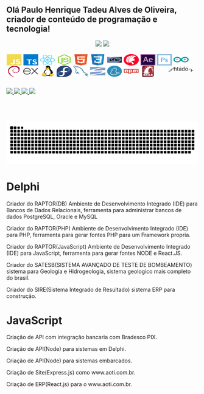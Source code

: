 ## Olá Paulo Henrique Tadeu Alves de Oliveira, criador de conteúdo de programação e tecnologia!
<div align="center">
  <a href="https://github.com/aoticombr"></a>
  <img height="180em" src="https://github-readme-stats.vercel.app/api?username=aoticombr&show_icons=true&include_all_commits=true&count_private=true"/>
  <img height="180em" src="https://github-readme-stats.vercel.app/api?username=aoticombr&layout=compact&langs_count=7"/>
</div>

<div style="display: inline_block"><br>
  <img align="center" alt="Phtado-Js" height="30" width="40" 
       src="https://raw.githubusercontent.com/devicons/devicon/master/icons/javascript/javascript-plain.svg">
  <img align="center" alt="Phtado-Ts" height="30" width="40" 
       src="https://raw.githubusercontent.com/devicons/devicon/master/icons/typescript/typescript-plain.svg">
  <img align="center" alt="Phtado-React" height="30" width="40" 
       src="https://raw.githubusercontent.com/devicons/devicon/master/icons/react/react-original.svg">
  <img align="center" alt="Phtado-React" height="30" width="40" 
       src="https://github.com/devicons/devicon/blob/master/icons/nodejs/nodejs-original.svg">
  <img align="center" alt="Phtado-HTML" height="30" width="40" 
       src="https://raw.githubusercontent.com/devicons/devicon/master/icons/html5/html5-original.svg">
  <img align="center" alt="Phtado-CSS" height="30" width="40" 
       src="https://raw.githubusercontent.com/devicons/devicon/master/icons/css3/css3-original.svg">
  <img align="center" alt="Phtado-CSS" height="30" width="40" 
       src="https://raw.githubusercontent.com/devicons/devicon/master/icons/php/php-original.svg">
  <img align="center" alt="Phtado-DELPHI" height="30" width="40" 
       src="https://github.com/aoticombr/phtado/blob/main/0386a54233f166874f0e8da3ec431b8c.png">
  <img align="center" alt="Phtado-CSS" height="30" width="40" 
       src="https://raw.githubusercontent.com/devicons/devicon/master/icons/aftereffects/aftereffects-original.svg">
  <img align="center" alt="Phtado-CSS" height="30" width="40" 
       src="https://github.com/devicons/devicon/blob/master/icons/photoshop/photoshop-line.svg">
  <img align="center" alt="Phtado-CSS" height="30" width="40" 
       src="https://raw.githubusercontent.com/devicons/devicon/master/icons/arduino/arduino-original.svg">
  <img align="center" alt="Phtado-CSS" height="30" width="40" 
       src="https://raw.githubusercontent.com/devicons/devicon/master/icons/debian/debian-original.svg">
  <img align="center" alt="Phtado-CSS" height="30" width="40" 
       src="https://github.com/devicons/devicon/blob/master/icons/express/express-original.svg">
  <img align="center" alt="Phtado-CSS" height="30" width="40" 
       src="https://raw.githubusercontent.com/devicons/devicon/master/icons/linux/linux-original.svg">
  <img align="center" alt="Phtado-CSS" height="30" width="40" 
       src="https://raw.githubusercontent.com/devicons/devicon/master/icons/fedora/fedora-original.svg">
  <img align="center" alt="Phtado-CSS" height="30" width="40" 
       src="https://raw.githubusercontent.com/devicons/devicon/master/icons/mysql/mysql-original.svg">
  <img align="center" alt="Phtado-CSS" height="30" width="40" 
       src="https://github.com/devicons/devicon/blob/master/icons/subversion/subversion-original.svg">
  <img align="center" alt="Phtado-CSS" height="30" width="40" 
       src="https://github.com/devicons/devicon/blob/master/icons/yarn/yarn-original.svg">
  <img align="center" alt="Phtado-CSS" height="30" width="40" 
       src="https://github.com/devicons/devicon/blob/master/icons/npm/npm-original-wordmark.svg">
  <img align="center" alt="Phtado-CSS" height="30" width="40" 
       src="https://github.com/devicons/devicon/blob/master/icons/rails/rails-original-wordmark.svg">
  <img align="right" alt="Phtado-pic" height="150" style="border-radius:50px;" 
       src="https://instagram.fcgh9-1.fna.fbcdn.net/v/t51.2885-19/264220838_617920306190935_5592170379746056073_n.jpg?stp=dst-jpg_s150x150&_nc_ht=instagram.fcgh9-1.fna.fbcdn.net&_nc_cat=107&_nc_ohc=pvSBNmtyqrEAX8uHtVv&tn=QApiHZqShrJ_Flij&edm=ABfd0MgBAAAA&ccb=7-5&oh=00_AT9nVgzLqhICYSk6VCRuLo6bSWO5wxMD1eCZIyssVemlhA&oe=62989569&_nc_sid=7bff83?width=676&height=676">
</div>
  
  ##
 
<div> 
  <a href="https://www.youtube.com/channel/UCemzVTEMrJmvCQ32m6e0_Vw" target="_blank">
    <img src="https://img.shields.io/badge/YouTube-FF0000?style=for-the-badge&logo=youtube&logoColor=white" target="_blank">
  </a>
  <a href="https://www.instagram.com/p.potter.cba/" target="_blank">
    <img src="https://img.shields.io/badge/-Instagram-%23E4405F?style=for-the-badge&logo=instagram&logoColor=white" target="_blank">
  </a>
  <a href = "mailto:krobrelus@gmail.com">
    <img src="https://img.shields.io/badge/-Gmail-%23333?style=for-the-badge&logo=gmail&logoColor=white" target="_blank">
  </a>
  <a href="https://www.linkedin.com/in/phtado" target="_blank">
    <img src="https://img.shields.io/badge/-LinkedIn-%230077B5?style=for-the-badge&logo=linkedin&logoColor=white" target="_blank">
  </a> 
   
  ![Snake animation](https://github.com/aoticombr/phtado/blob/main/github-contribution-grid-snake.svg)
 
</div>

##

<div>
  <h1>Delphi</h1>
  <p>Criador do RAPTOR(DB) Ambiente de Desenvolvimento Integrado (IDE) para Bancos de Dados Relacionais, ferramenta para administrar bancos de dados PostgreSQL, Oracle e MySQL
  <p>Criador do RAPTOR(PHP) Ambiente de Desenvolvimento Integrado (IDE) para PHP, ferramenta para gerar fontes PHP para um Framework propria.  
  <p>Criador do RAPTOR(JavaScript) Ambiente de Desenvolvimento Integrado (IDE) para JavaScript, ferramenta para gerar fontes NODE e React.JS.
  <p>Criador do SATESB(SISTEMA AVANÇADO DE TESTE DE BOMBEAMENTO) sistema para Geologia e Hidrogeologia, sistema geologico mais completo do brasil.
  <p>Criador do SIRE(Sistema Integrado de Resultado) sistema ERP para construção.
  </br>
  <h1>JavaScript</h1>
  <p>Criação de API com integração bancaria com Bradesco PIX.
  <p>Criação de API(Node) para sistemas em Delphi.
  <p>Criação de API(Node) para sistemas embarcados.
  <p>Criação de Site(Express.js) como www.aoti.com.br.
  <p>Criação de ERP(React.js) para o www.aoti.com.br.
  </br>
</div>
 
